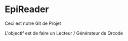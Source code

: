 # EpiReader
Ceci est notre Git de Projet

L'objectif est de faire un Lecteur / Générateur de Qrcode
